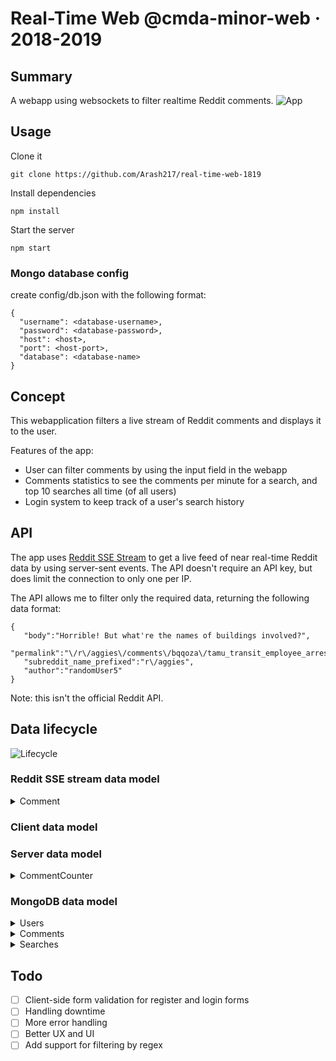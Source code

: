 # Real-Time Web @cmda-minor-web · 2018-2019

## Summary
A webapp using websockets to filter realtime Reddit comments.
![App](../master/docs/images/app.png)

## Usage
Clone it
```
git clone https://github.com/Arash217/real-time-web-1819
```

Install dependencies
```
npm install
```

Start the server
```
npm start
```

### Mongo database config
create config/db.json with the following format:
```
{
  "username": <database-username>,
  "password": <database-password>,
  "host": <host>,
  "port": <host-port>,
  "database": <database-name>
}
```

## Concept
This webapplication filters a live stream of Reddit comments and displays it to the user.

Features of the app:
- User can filter comments by using the input field in the webapp
- Comments statistics to see the comments per minute for a search, and top 10 searches all time (of all users)
- Login system to keep track of a user's search history

## API
The app uses [Reddit SSE Stream](https://github.com/pushshift/reddit_sse_stream) to get a live feed of near real-time Reddit data by using server-sent events. The API doesn't require an API key, but does limit the connection to only one per IP.

The API allows me to filter only the required data, returning the following data format:
```
{  
   "body":"Horrible! But what're the names of buildings involved?",
   "permalink":"\/r\/aggies\/comments\/bqqoza\/tamu_transit_employee_arrested_for_hiding_a\/eo71p94\/",
   "subreddit_name_prefixed":"r\/aggies",
   "author":"randomUser5"
}
```

Note: this isn't the official Reddit API.

## Data lifecycle
![Lifecycle](../master/docs/images/data-lifecycle.png)

### Reddit SSE stream data model

<details>
<summary>Comment</summary>
  
```
{  
   "body":"Horrible! But what're the names of buildings involved?",
   "permalink":"\/r\/aggies\/comments\/bqqoza\/tamu_transit_employee_arrested_for_hiding_a\/eo71p94\/",
   "subreddit_name_prefixed":"r\/aggies",
   "author":"randomUser5"
}
```

  
Comment example that is pushed by the API to the server.
</details>

### Client data model


### Server data model
<details>
<summary>CommentCounter</summary>
  
```
{  
    commentPerMinute: CommentCounter.round(commentPerMinute, 1),
    timeElapsed: Math.round(timeElapsed / 1000),
}
```

The server keeps track of the amount of times a comment has been found by the user's search keyword. 
The data is used in the client to display the predicted comments per minute.

(See the CommentCounter class for more details)
</details>

### MongoDB data model

<details>
<summary>Users</summary>
  
```
{
    "username" : "<username>",
    "password" : "<hashed-password>",
}
```

MongoDB collection to store user accounts.
</details>

<details>
<summary>Comments</summary>
  
```
{
    "comments" : [ 
        {
            "permalink" : "/r/unpopularopinion/comments/bq5020/not_everything_is_abuse_in_a_relationship/eo1sqv9/",
            "subreddit_name_prefixed" : "r/unpopularopinion",
            "author" : "WeByte",
            "body" : "This is unpopular, thank the Aether.\n\nOP just needs some verifi<span class=\"highlight\">cat</span>ion of very bad behavior that precludes a symbiotic relationship with a mate."
        }, 
        {
            "permalink" : "/r/PersonalFinanceCanada/comments/bpx8sj/canadian_scholarship_megathread_2019/eo1sqtp/",
            "subreddit_name_prefixed" : "r/PersonalFinanceCanada",
            "author" : "Tomlinsoi",
            "body" : "ScholarshipsCanada really seems to have gone downhill.  I used it in my undergrad almost a decade ago and there were lots of great options and useful links.  Tried using it in my grad program last year and the only scholarships that ever popped up were either US based, expired, or just survey site links.  \n\nIt would be nice to have a more reliable central lo<span class=\"highlight\">cat</span>ion for them all."
        }
    ],
    "userId" : "5cdf03bf81abc031b8bb658b",
    "search" : "cat",
    "createdAt" : ISODate("2019-05-18T18:58:55.162Z"),
    "updatedAt" : ISODate("2019-05-18T18:58:56.165Z"),
    "searchDateTime" : "18-05-2019 - 20:58",
}
```

MongoDB collection to store the user's search history.
</details>

<details>
<summary>Searches</summary>
  
```
{
    "count" : 34,
    "search" : "dog"
}
```

MongoDB collection to store the top used search keywords. 
</details>



## Todo
- [ ] Client-side form validation for register and login forms
- [ ] Handling downtime
- [ ] More error handling
- [ ] Better UX and UI
- [ ] Add support for filtering by regex

